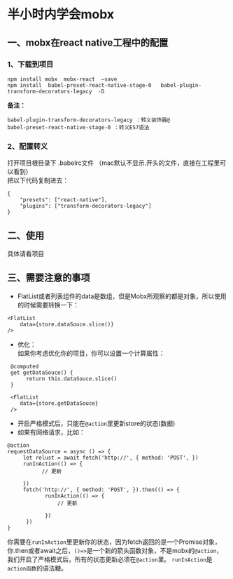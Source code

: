 # 半小时内学会mobx

## 一、mobx在react native工程中的配置
### 1、下载到项目
`npm install mobx  mobx-react  —save` <br>
`npm install  babel-preset-react-native-stage-0   babel-plugin-transform-decorators-legacy  -D`

**备注：**<br>

`babel-plugin-transform-decorators-legacy ：转义装饰器@ ` <br>
`babel-preset-react-native-stage-0 ：转义ES7语法`<br>

### 2、配置转义
打开项目根目录下 .babelrc文件 （mac默认不显示.开头的文件，直接在工程里可以看到） <br>
把以下代码复制进去： <br>
```
{
    "presets": ["react-native"],
    "plugins": ["transform-decorators-legacy"]
}
```

## 二、使用
具体请看项目

## 三、需要注意的事项

- FlatList或者列表组件的data是数组，但是Mobx所观察的都是对象，所以使用的时候需要转换一下：<br>
```
<FlatList
    data={store.dataSouce.slice()}
/>
```
- 优化：<br>
如果你考虑优化你的项目，你可以设置一个计算属性：
```
 @computed
 get getDataSouce() {
      return this.dataSouce.slice()
 }
 
 <FlatList
    data={store.getDataSouce}
 />
```
- 开启严格模式后，只能在`@action`里更新store的状态(数据)
- 如果有网络请求，比如：
```
@action
requestDataSource = async () => {
     let relust = await fetch('http://', { method: 'POST', })
     runInAction(() => {
           // 更新

     })
     fetch('http://', { method: 'POST', }).then(() => {
            runInAction(() => {
                // 更新

            })
      })
}
```

你需要在`runInAction`里更新你的状态，因为fetch返回的是一个Promise对象，你.then或者await之后，`()=>`是一个新的箭头函数对象，不是mobx的`@action`，我们开启了严格模式后，所有的状态更新必须在`@action`里。
`runInAction`是`action函数`的语法糖。
